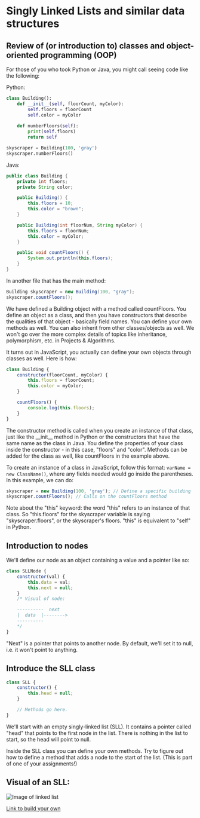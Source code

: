 # Singly Linked Lists and similar data structures

## Review of (or introduction to) classes and object-oriented programming (OOP)
For those of you who took Python or Java, you might call seeing code like the following:

Python:
```py
class Building():
    def __init__(self, floorCount, myColor):
        self.floors = floorCount
        self.color = myColor
    
    def numberFloors(self):
        print(self.floors)
        return self

skyscraper = Building(100, 'gray')
skyscraper.numberFloors()
```

Java:
```java
public class Building {
    private int floors;
    private String color;

    public Building() {
        this.floors = 10;
        this.color = "brown";
    }

    public Building(int floorNum, String myColor) {
        this.floors = floorNum;
        this.color = myColor;
    }

    public void countFloors() {
        System.out.println(this.floors);
    }
}
```
In another file that has the main method:
```java
Building skyscraper = new Building(100, "gray");
skyscraper.countFloors();
```
We have defined a Building object with a method called countFloors.  You define an object as a class, and then you have constructors that describe the qualities of that object - basically field names.  You can define your own methods as well.  You can also inherit from other classes/objects as well.  We won't go over the more complex details of topics like inheritance, polymorphism, etc. in Projects & Algorithms.

It turns out in JavaScript, you actually can define your own objects through classes as well.  Here is how:

```js
class Building {
    constructor(floorCount, myColor) {
        this.floors = floorCount;
        this.color = myColor;
    }

    countFloors() {
        console.log(this.floors);
    }
}
```
The constructor method is called when you create an instance of that class, just like the \_\_init\_\_ method in Python or the constructors that have the same name as the class in Java.  You define the properties of your class inside the constructor - in this case, "floors" and "color".  Methods can be added for the class as well, like countFloors in the example above.

To create an instance of a class in JavaScript, follow this format: `varName = new ClassName()`, where any fields needed would go inside the parentheses.  In this example, we can do:
```js
skyscraper = new Building(100, 'gray'); // Define a specific building
skyscraper.countFloors(); // Calls on the countFloors method
```

Note about the "this" keyword: the word "this" refers to an instance of that class.  So "this.floors" for the skyscraper variable is saying "skyscraper.floors", or the skyscraper's floors.  "this" is equivalent to "self" in Python.

## Introduction to nodes

We'll define our node as an object containing a value and a pointer like so:

```js
class SLLNode {
    constructor(val) {
        this.data = val;
        this.next = null;
    }
    /* Visual of node:

    ----------  next
    |  data  |-------->
    ----------
    */
}
```
"Next" is a pointer that points to another node.  By default, we'll set it to null, i.e. it won't point to anything.

## Introduce the SLL class
```js
class SLL {
    constructor() {
        this.head = null;
    }

    // Methods go here.
}
```
We'll start with an empty singly-linked list (SLL).  It contains a pointer called "head" that points to the first node in the list.  There is nothing in the list to start, so the head will point to null.

Inside the SLL class you can define your own methods.  Try to figure out how to define a method that adds a node to the start of the list.  (This is part of one of your assignments!)

## Visual of an SLL:
![Image of linked list](https://miro.medium.com/max/1940/1*f2oDQ0cdY54olxCFOIMIdQ.png)

[Link to build your own](https://visualgo.net/en/list)